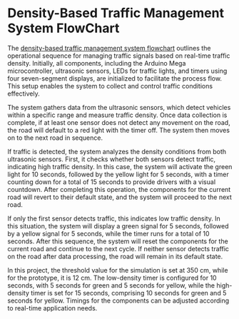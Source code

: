 # Density-Based Traffic Management System FlowChart

The [density-based traffic management system flowchart](./Flowchart-of-DBTMS.png) outlines the operational sequence for managing traffic signals based on real-time traffic density. Initially, all components, including the Arduino Mega microcontroller, ultrasonic sensors, LEDs for traffic lights, and timers using four seven-segment displays, are initialized to facilitate the process flow. This setup enables the system to collect and control traffic conditions effectively.

The system gathers data from the ultrasonic sensors, which detect vehicles within a specific range and measure traffic density. Once data collection is complete, if at least one sensor does not detect any movement on the road, the road will default to a red light with the timer off. The system then moves on to the next road in sequence. 

If traffic is detected, the system analyzes the density conditions from both ultrasonic sensors. First, it checks whether both sensors detect traffic, indicating high traffic density. In this case, the system will activate the green light for 10 seconds, followed by the yellow light for 5 seconds, with a timer counting down for a total of 15 seconds to provide drivers with a visual countdown. After completing this operation, the components for the current road will revert to their default state, and the system will proceed to the next road.

If only the first sensor detects traffic, this indicates low traffic density. In this situation, the system will display a green signal for 5 seconds, followed by a yellow signal for 5 seconds, while the timer runs for a total of 10 seconds. After this sequence, the system will reset the components for the current road and continue to the next cycle. If neither sensor detects traffic on the road after data processing, the road will remain in its default state.

In this project, the threshold value for the simulation is set at 350 cm, while for the prototype, it is 12 cm. The low-density timer is configured for 10 seconds, with 5 seconds for green and 5 seconds for yellow, while the high-density timer is set for 15 seconds, comprising 10 seconds for green and 5 seconds for yellow. Timings for the components can be adjusted according to real-time application needs.

